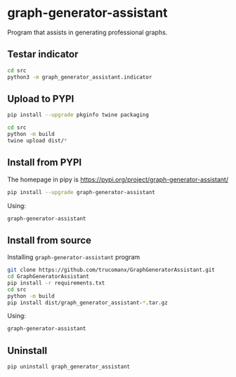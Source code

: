 # graph-generator-assistant

Program that assists in generating professional graphs.

## Testar indicator

```bash
cd src
python3 -m graph_generator_assistant.indicator
```

## Upload to PYPI

```bash
pip install --upgrade pkginfo twine packaging

cd src
python -m build
twine upload dist/*
```

## Install from PYPI

The homepage in pipy is https://pypi.org/project/graph-generator-assistant/

```bash
pip install --upgrade graph-generator-assistant
```

Using:

```bash
graph-generator-assistant
```

## Install from source
Installing `graph-generator-assistant` program

```bash
git clone https://github.com/trucomanx/GraphGeneratorAssistant.git
cd GraphGeneratorAssistant
pip install -r requirements.txt
cd src
python -m build
pip install dist/graph_generator_assistant-*.tar.gz
```
Using:

```bash
graph-generator-assistant
```

## Uninstall

```bash
pip uninstall graph_generator_assistant
```
